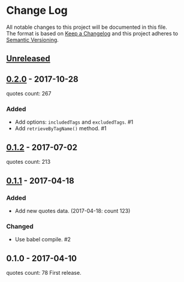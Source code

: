 # Change Log
All notable changes to this project will be documented in this file.  
The format is based on [Keep a Changelog](http://keepachangelog.com/)
and this project adheres to [Semantic Versioning](http://semver.org/).

## [Unreleased]

## [0.2.0] - 2017-10-28
quotes count: 267
### Added
- Add options: `includedTags` and `excludedTags`. #1
- Add `retrieveByTagName()` method. #1

## [0.1.2] - 2017-07-02
quotes count: 213

## [0.1.1] - 2017-04-18
### Added
- Add new quotes data. (2017-04-18: count 123)

### Changed
- Use babel compile. #2

## 0.1.0 - 2017-04-10
quotes count: 78
First release.

[Unreleased]: https://github.com/archco/wise-quotes-client/compare/v0.2.0...master
[0.2.0]: https://github.com/archco/wise-quotes-client/compare/v0.1.2...v0.2.0
[0.1.2]: https://github.com/archco/wise-quotes-client/compare/v0.1.1...v0.1.2
[0.1.1]: https://github.com/archco/wise-quotes-client/compare/v0.1.0...v0.1.1
